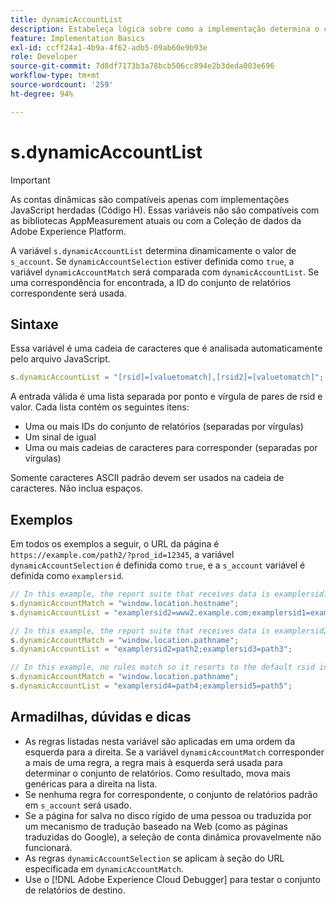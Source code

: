 ```yaml
---
title: dynamicAccountList
description: Estabeleça lógica sobre como a implementação determina o conjunto de relatórios.
feature: Implementation Basics
exl-id: ccff24a1-4b9a-4f62-adb5-09ab60e9b93e
role: Developer
source-git-commit: 7d8df7173b3a78bcb506cc894e2b3deda003e696
workflow-type: tm+mt
source-wordcount: '259'
ht-degree: 94%

---
```


# s.dynamicAccountList

>[!IMPORTANT]
>
>As contas dinâmicas são compatíveis apenas com implementações JavaScript herdadas (Código H). Essas variáveis não são compatíveis com as bibliotecas AppMeasurement atuais ou com a Coleção de dados da Adobe Experience Platform.

A variável `s.dynamicAccountList` determina dinamicamente o valor de `s_account`. Se `dynamicAccountSelection` estiver definida como `true`, a variável `dynamicAccountMatch` será comparada com `dynamicAccountList`. Se uma correspondência for encontrada, a ID do conjunto de relatórios correspondente será usada.

## Sintaxe

Essa variável é uma cadeia de caracteres que é analisada automaticamente pelo arquivo JavaScript.

```JavaScript
s.dynamicAccountList = "[rsid]=[valuetomatch],[rsid2]=[valuetomatch]";
```

A entrada válida é uma lista separada por ponto e vírgula de pares de rsid e valor. Cada lista contém os seguintes itens:

* Uma ou mais IDs do conjunto de relatórios (separadas por vírgulas)
* Um sinal de igual
* Uma ou mais cadeias de caracteres para corresponder (separadas por vírgulas)

Somente caracteres ASCII padrão devem ser usados na cadeia de caracteres. Não inclua espaços.

## Exemplos

Em todos os exemplos a seguir, o URL da página é `https://example.com/path2/?prod_id=12345`, a variável `dynamicAccountSelection` é definida como `true`, e a `s_account` variável é definida como `examplersid`.

```js
// In this example, the report suite that receives data is examplersid1.
s.dynamicAccountMatch = "window.location.hostname";
s.dynamicAccountList = "examplersid2=www2.example.com;examplersid1=example.com";

// In this example, the report suite that receives data is examplersid2.
s.dynamicAccountMatch = "window.location.pathname";
s.dynamicAccountList = "examplersid2=path2;examplersid3=path3";

// In this example, no rules match so it resorts to the default rsid in s_account, examplersid.
s.dynamicAccountMatch = "window.location.pathname";
s.dynamicAccountList = "examplersid4=path4;examplersid5=path5";
```

## Armadilhas, dúvidas e dicas

* As regras listadas nesta variável são aplicadas em uma ordem da esquerda para a direita. Se a variável `dynamicAccountMatch` corresponder a mais de uma regra, a regra mais à esquerda será usada para determinar o conjunto de relatórios. Como resultado, mova mais genéricas para a direita na lista.
* Se nenhuma regra for correspondente, o conjunto de relatórios padrão em `s_account` será usado.
* Se a página for salva no disco rígido de uma pessoa ou traduzida por um mecanismo de tradução baseado na Web (como as páginas traduzidas do Google), a seleção de conta dinâmica provavelmente não funcionará.
* As regras `dynamicAccountSelection` se aplicam à seção do URL especificada em `dynamicAccountMatch`.
* Use o [!DNL Adobe Experience Cloud Debugger] para testar o conjunto de relatórios de destino.
